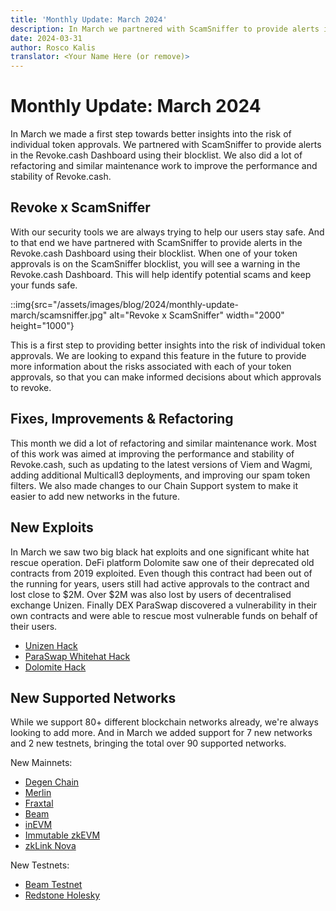 ```yaml
---
title: 'Monthly Update: March 2024'
description: In March we partnered with ScamSniffer to provide alerts in the Revoke.cash Dashboard as a first step towards better insights into the risk of individual token approvals. We also implemented some important improvements and refactoring.
date: 2024-03-31
author: Rosco Kalis
translator: <Your Name Here (or remove)>
---
```


# Monthly Update: March 2024

In March we made a first step towards better insights into the risk of individual token approvals. We partnered with ScamSniffer to provide alerts in the Revoke.cash Dashboard using their blocklist. We also did a lot of refactoring and similar maintenance work to improve the performance and stability of Revoke.cash.

## Revoke x ScamSniffer

With our security tools we are always trying to help our users stay safe. And to that end we have partnered with ScamSniffer to provide alerts in the Revoke.cash Dashboard using their blocklist. When one of your token approvals is on the ScamSniffer blocklist, you will see a warning in the Revoke.cash Dashboard. This will help identify potential scams and keep your funds safe.

::img{src="/assets/images/blog/2024/monthly-update-march/scamsniffer.jpg" alt="Revoke x ScamSniffer" width="2000" height="1000"}

This is a first step to providing better insights into the risk of individual token approvals. We are looking to expand this feature in the future to provide more information about the risks associated with each of your token approvals, so that you can make informed decisions about which approvals to revoke.

## Fixes, Improvements & Refactoring

This month we did a lot of refactoring and similar maintenance work. Most of this work was aimed at improving the performance and stability of Revoke.cash, such as updating to the latest versions of Viem and Wagmi, adding additional Multicall3 deployments, and improving our spam token filters. We also made changes to our Chain Support system to make it easier to add new networks in the future.

## New Exploits

In March we saw two big black hat exploits and one significant white hat rescue operation. DeFi platform Dolomite saw one of their deprecated old contracts from 2019 exploited. Even though this contract had been out of the running for years, users still had active approvals to the contract and lost close to $2M. Over $2M was also lost by users of decentralised exchange Unizen. Finally DEX ParaSwap discovered a vulnerability in their own contracts and were able to rescue most vulnerable funds on behalf of their users.

- [Unizen Hack](/exploits/unizen)
- [ParaSwap Whitehat Hack](/exploits/paraswap)
- [Dolomite Hack](/exploits/dolomite)

## New Supported Networks

While we support 80+ different blockchain networks already, we're always looking to add more. And in March we added support for 7 new networks and 2 new testnets, bringing the total over 90 supported networks.

New Mainnets:

- [Degen Chain](/token-approval-checker/degen-chain)
- [Merlin](/token-approval-checker/merlin)
- [Fraxtal](/token-approval-checker/fraxtal)
- [Beam](/token-approval-checker/beam)
- [inEVM](/token-approval-checker/inevm)
- [Immutable zkEVM](/token-approval-checker/immutable-zkevm)
- [zkLink Nova](/token-approval-checker/zklink-nova)

New Testnets:

- [Beam Testnet](/token-approval-checker/beam-testnet)
- [Redstone Holesky](/token-approval-checker/redstone-holesky)
